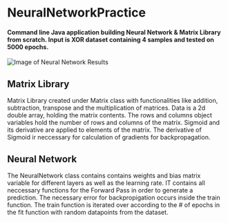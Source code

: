 # NeuralNetworkPractice

#### Command line Java application building Neural Network & Matrix Library from scratch. Input is XOR dataset containing 4 samples and tested on 5000 epochs.

![Image of Neural Network Results](https://user-images.githubusercontent.com/63066634/109548155-241a3800-7a81-11eb-8b2e-41c49a2cc26e.PNG)

## Matrix Library

Matrix Library created under Matrix class with functionalities like addition, subtraction, transpose and the multiplication of matrices.
Data is a 2d double array, holding the matrix contents.  The rows and columns object variables hold the number of rows and columns of the matrix.
Sigmoid and its derivative are applied to elements of the matrix.  The derivative of Sigmoid ir neccessary for calculation of gradients for backpropagation.

## Neural Network

The NeuralNetwork class contains contains weights and bias matrix variable for different layers as well as the learning rate. IT contains all neccessary
functions for the Forward Pass in order to generate a prediction. The necessary error for backpropigation occurs inside the train function.  The train function is
iterated over according to the # of epochs in the fit function with random datapoints from the dataset.

